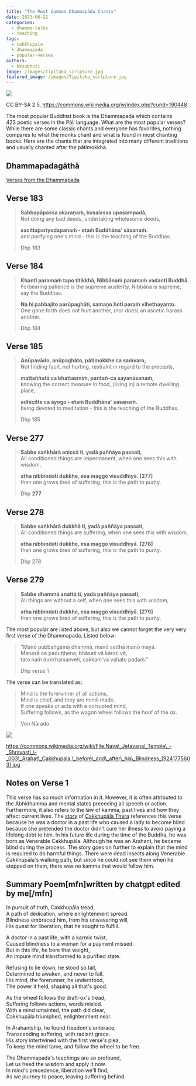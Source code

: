 ```yaml
---
title: "The Most Common Dhammapāda Chants"
date: 2023-06-22
categories: 
  - dhamma-talks
  - teaching
tags: 
  - cakkhupala
  - dhammapada
  - popular-verses
authors: 
  - bksubhuti
image: /images/Tipitaka_scripture.jpg
featured_image: /images/Tipitaka_scripture.jpg
---
```


![](/images/Tipitaka_scripture-1024x746.jpg)

CC BY-SA 2.5, https://commons.wikimedia.org/w/index.php?curid=190448

The most popular Buddhist book is the Dhammapada which contains 423 poetic verses in the Pāḷi language. What are the most popular verses? While there are some classic chants and everyone has favorites, nothing compares to what the monks chant and what is found in most chanting books. Here are the chants that are integrated into many different traditions and usually chanted after the pātimokkha.

## **Dhammapadagāthā**  
[Verses from the Dhammapada](https://www.ancient-buddhist-texts.net/Texts-and-Translations/Daily-Chanting/05-Friday.htm)

## Verse 183

> **Sabbapāpassa akaraṇaṁ, kusalassa upasampadā,**  
> Not doing any bad deeds, undertaking wholesome deeds,
> 
> **sacittapariyodapanaṁ - etaṁ Buddhāna' sāsanaṁ.**   
> and purifying one's mind - this is the teaching of the Buddhas.
> 
> Dhp 183

## Verse 184

> **Khantī paramaṁ tapo titikkhā, Nibbānaṁ paramaṁ vadanti Buddhā.**  
> Forbearing patience is the supreme austerity, Nibbāna is supreme, say the Buddhas.
> 
> **Na hi pabbajito parūpaghāti, samaṇo hoti paraṁ viheṭhayanto.**  
> One gone forth does not hurt another, (nor does) an ascetic harass another.
> 
> Dhp 184

## Verse 185

> **Anūpavādo, anūpaghāto, pātimokkhe ca saṁvaro,**  
> Not finding fault, not hurting, restraint in regard to the precepts,
> 
> **mattaññutā ca bhattasmiṁ, pantañ-ca sayanāsanaṁ,**  
> knowing the correct measure in food, (living in) a remote dwelling place,
> 
> **adhicitte ca āyogo - etaṁ Buddhāna' sāsanaṁ.**  
> being devoted to meditation - this is the teaching of the Buddhas.
> 
> Dhp 185

## Verse 277

> **Sabbe saṅkhārā aniccā ti, yadā paññāya passati,**  
> All conditioned things are impermanent, when one sees this with wisdom,
> 
> **atha nibbindati dukkhe, esa maggo visuddhiyā. \[277\]**  
> then one grows tired of suffering, this is the path to purity.
> 
> Dhp **277**

## Verse 278

> **Sabbe saṅkhārā dukkhā ti, yadā paññāya passati,**  
> All conditioned things are suffering, when one sees this with wisdom,
> 
> **atha nibbindati dukkhe, esa maggo visuddhiyā. \[278\]**  
> then one grows tired of suffering, this is the path to purity.
> 
> Dhp 278

## Verse 279

> **Sabbe dhammā anattā ti, yadā paññāya passati,**  
> All things are without a self, when one sees this with wisdom,
> 
> **atha nibbindati dukkhe, esa maggo visuddhiyā. \[279\]**  
> then one grows tired of suffering, this is the path to purity.

The most popular are listed above, but also we cannot forget the very very first verse of the Dhammapada. Listed below:  

> "Manō pubbaṅgamā dhammā, manō setthā manō mayā.  
> Manasā ce paduṭṭhena, bhāsati vā karoti vā,  
> tato naṁ dukkhamanveti, cakkaṁ'va vahato padaṁ."
> 
> Dhp verse 1

The verse can be translated as:

> Mind is the forerunner of all actions,  
> Mind is chief, and they are mind-made.  
> If one speaks or acts with a corrupted mind,  
> Suffering follows, as the wagon wheel follows the hoof of the ox.
> 
> Ven Nārada

![](/images/Arahat_Cakkhupala_before_and_after_his_Blindness.jpg)

https://commons.wikimedia.org/wiki/File:Nava\_Jetavana\_Temple\_-_Shravasti_\-_003\_Arahat\_Cakkhupala,\_before\_and\_after\_his\_Blindness_(9241775603).jpg

## Notes on Verse 1

This verse has so much information in it. However, it is often attributed to the Abhidhamma and mental states preceding all speech or action. Furthermore, it also refers to the law of kamma, past lives and how they affect current lives. The [story](https://www.ancient-buddhist-texts.net/English-Texts/Buddhist-Legends/01-01.htm) of [Cakkhupāla Thera](https://www.youtube.com/watch?v=LE_cgtIGfAE) references this verse because he was a doctor in a past life who caused a lady to become blind because she pretended the doctor didn't cure her illness to avoid paying a lifelong debt to him. In his future life during the time of the Buddha, he was born as Venerable Cakkhupāla. Although he was an Arahant, he became blind during the process. The story goes on further to explain that the mind is required to do harmful things. There were dead insects along Venerable Cakkhupāla's walking path, but since he could not see them when he stepped on them, there was no kamma that would follow him.  
  

## Summary Poem\[mfn\]written by chatgpt edited by me\[/mfn\]

In pursuit of truth, Cakkhupāla tread,  
A path of dedication, where enlightenment spread.  
Blindness embraced him, from his unwavering will,  
His quest for liberation, that he sought to fulfill.

A doctor in a past life, with a karmic twist,  
Caused blindness to a woman for a payment missed.  
But in this life, he bore that weight,  
An impure mind transformed to a purified state.

Refusing to lie down, he stood so tall,  
Determined to awaken, and never to fall.  
His mind, the forerunner, he understood,  
The power it held, shaping all that's good.

As the wheel follows the draft-ox's tread,  
Suffering follows actions, words misled.  
With a mind untainted, the path did clear,  
Cakkhupāla triumphed, enlightenment near.

In Arahantship, he found freedom's embrace,  
Transcending suffering, with radiant grace.  
His story intertwined with the first verse's plea,  
To keep the mind tame, and follow the wheel to be free.

The Dhammapada's teachings are so profound,  
Let us heed the wisdom and apply it now.  
In mind's precedence, liberation we'll find,  
As we journey to peace, leaving suffering behind.
